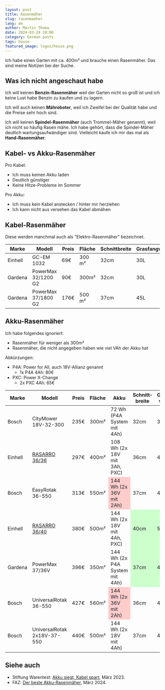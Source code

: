 ```yaml
---
layout: post
title: Rasenmäher
slug: rasenmaeher
lang: de
author: Martin Thoma
date: 2024-03-24 20:00
category: German posts
tags: house
featured_image: logos/house.png
---
```

Ich habe einen Garten mit ca. 400m² und brauche einen Rasenmäher. Das sind meine
Notizen bei der Suche.


## Was ich nicht angeschaut habe

Ich will keinen **Benzin-Rasenmäher** weil der Garten nicht so groß ist und ich
keine Lust habe Benzin zu kaufen und zu lagern.

Ich will auch keinen **Mähroboter**, weil ich Zweifel bei der Qualität habe und
die Preise sehr hoch sind.

Ich will keinen **Spindel-Rasenmäher** (auch Trommel-Mäher genannt), weil ich
nicht so häufig Rasen mähe. Ich habe gehört, dass die Spindel-Mäher deutlich
wartungsaufwändiger sind. Vielleicht kaufe ich mir das mal als
**Hand-Rasenmäher**.



## Kabel- vs Akku-Rasenmäher

Pro Kabel:

* Ich muss keinen Akku laden
* Deutlich günstiger
* Keine Hitze-Probleme im Sommer

Pro Akku:

* Ich muss kein Kabel anstecken / hinter mir herziehen
* Ich kann nicht aus versehen das Kabel abmähen

<style>
.red {
    background-color: #ffcccc;
}
.green {
    background-color: #ccffcc;
}
</style>

## Kabel-Rasenmäher

Diese werden manchmal auch als "Elektro-Rasenmäher" bezeichnet.


<table>
  <thead>
    <tr>
      <th>Marke</th>
      <th>Modell</th>
      <th>Preis</th>
      <th>Fläche</th>
      <th>Schnittbreite</th>
      <th>Grasfangvolumen</th>
      <th>Schnitthöhe</th>
      <th>Gewicht</th>
      <th>Leistung</th>
    </tr>
  </thead>
  <tbody>
    <tr>
      <td>Einhell</td>
      <td>GC-EM 1032</td>
      <td>69€</td>
      <td>300 m²</td>
      <td>32cm</td>
      <td>30L</td>
      <td>20 bis 60 mm</td>
      <td>9.2 kg</td>
      <td>1000W</td>
    </tr>
    <tr>
        <td>Gardena</td>
      <td>PowerMax 32/1200 G2</td>
      <td>90€</td>
      <td>300m²</td>
      <td>32cm</td>
      <td>30L</td>
      <td>35 bis 65 mm</td>
      <td>9.7kg</td>
      <td>1200W</td>
    </tr>
    <tr>
      <td>Gardena</td>
      <td>PowerMax 37/1800 G2</td>
      <td>176€</td>
      <td>500 m²</td>
      <td>37cm</td>
      <td>45L</td>
      <td>35 bis 65 mm</td>
      <td>14.2 kg</td>
      <td>1800W</td>
    </tr>
  </tbody>
</table>


## Akku-Rasenmäher

Ich habe folgendes ignoriert:

* Rasenmäher für weniger als 300m²
* Rasenmäher, die nicht angegeben haben wie viel VAh der Akku hat

Abkürzungen:

* P4A: Power for All, auch 18V-Allianz genannt
    * 1x P4A 4Ah: 80€
* PXC: Power X-Change
    * 2x PXC 4Ah: 65€

<table>
  <thead>
    <tr>
      <th>Marke</th>
      <th>Modell</th>
      <th>Preis</th>
      <th>Fläche</th>
      <th>Akku</th>
      <th>Schnitt&shy;breite</th>
      <th>Grasfang&shy;volumen</th>
      <th>Schnitt&shy;höhe</th>
      <th>Gewicht</th>
    </tr>
  </thead>
  <tbody>
    <tr>
      <td>Bosch</td>
      <td>CityMower 18V-32-300</td>
      <td>235€</td>
      <td>300m²</td>
      <td>72 Wh (P4A System mit 4Ah)</td>
      <td>32cm</td>
      <td>31L</td>
      <td>20–60 mm</td>
      <td>8.1kg</td>
    </tr>
    <tr>
        <td>Einhell</td>
        <td><a href="https://www.einhell.de/p/3413282-rasarro-36-36-2x3-0ah-plus/">RASARRO 36/36</a></td>
        <td>297€</td>
        <td>400m²</td>
        <td>108 Wh (2x 18V mit 3Ah, PXC)</td>
        <td>36cm</td>
        <td>40L</td>
        <td>25-75 mm</td>
        <td>13.1kg</td>
    </tr>
    <tr>
      <td>Bosch</td>
      <td>EasyRotak 36-550</td>
      <td>313€</td>
      <td>550m²</td>
      <td class="red">144 Wh (2x 36V mit 2Ah)</td>
      <td>37cm</td>
      <td>40L</td>
      <td>25–70 mm</td>
      <td>15kg</td>
    </tr>
    <tr>
      <td>Einhell</td>
      <td><a href="https://www.einhell.de/p/3413278-rasarro-36-40-2x40ah/">RASARRO 36/40</a></td>
      <td>380€</td>
      <td>500m²</td>
      <td>144 Wh (2x 18V mit 4Ah, PXC)</td>
      <td class="green">40cm</td>
      <td class="green">50L</td>
      <td>25-75 mm</td>
      <td>17.4kg</td>
    <tr>
      <td>Gardena</td>
      <td>PowerMax 37/36V</td>
      <td>396€</td>
      <td>350m²</td>
      <td>144 Wh (2x P4A System mit 4Ah)</td>
      <td class="green">37cm</td>
      <td class="green">45L</td>
      <td>35–65 mm</td>
      <td>19.0kg</td>
    </tr>
    <tr>
        <td>Bosch</td>
        <td>UniversalRotak 36-550</td>
        <td>427€</td>
        <td>560m²</td>
        <td class="red">144 Wh (2x 36V mit 2Ah)</td>
        <td>36cm</td>
        <td>40L</td>
        <td>25–70 mm</td>
        <td>15kg</td>
    </tr>
    <tr>
        <td>Bosch</td>
        <td>UniversalRotak 2x18V-37-550</td>
        <td>440€</td>
        <td>500m²</td>
        <td>144 Wh (2x 18V mit 4Ah)</td>
        <td>37cm</td>
        <td>40L</td>
        <td>25–70 mm</td>
        <td>14kg</td>
    </tr>
  </tbody>
</table>


## Siehe auch

* Stiftung Warentest: [Akku siegt, Kabel spart](https://www.test.de/Rasenmaeher-im-Test-5157148-0/), März 2023.
* FAZ: [Der beste Akku-Rasenmäher](https://www.faz.net/kaufkompass/test/der-beste-akku-rasenmaeher/),  März 2024.
